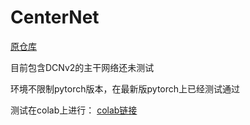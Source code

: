 # CenterNet
[原仓库](https://github.com/xingyizhou/CenterNet)

目前包含DCNv2的主干网络还未测试

环境不限制pytorch版本，在最新版pytorch上已经测试通过

测试在colab上进行：
[colab链接](https://colab.research.google.com/drive/10PbSdYpNUJtg67GmKmU821stAcLG1vyB?usp=sharing)
